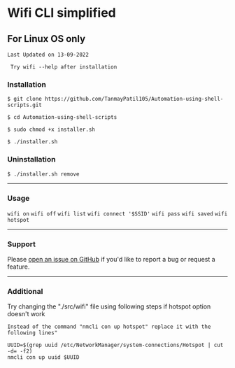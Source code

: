 # Wifi CLI simplified

## For Linux OS only

```Last Updated on 13-09-2022```

``` Try wifi --help after installation```

### Installation

```
$ git clone https://github.com/TanmayPatil105/Automation-using-shell-scripts.git
```
```
$ cd Automation-using-shell-scripts
```
```
$ sudo chmod +x installer.sh
```
```
$ ./installer.sh
```
### Uninstallation

```
$ ./installer.sh remove
```
<hr/>

### Usage 

```wifi on```
```wifi off```
```wifi list```
```wifi connect '$SSID'```
```wifi pass```
```wifi saved```
```wifi hotspot```

<hr/>

### Support
Please [open an issue on GitHub](https://github.com/TanmayPatil105/Automation-using-shell-scripts/issues/new) if you'd like to report a bug or request a feature.

<hr/>

### Additional
Try changing the "./src/wifi" file using following steps if hotspot option doesn't work

```
Instead of the command "nmcli con up hotspot" replace it with the following lines"
```
```
UUID=$(grep uuid /etc/NetworkManager/system-connections/Hotspot | cut -d= -f2)
nmcli con up uuid $UUID
```
